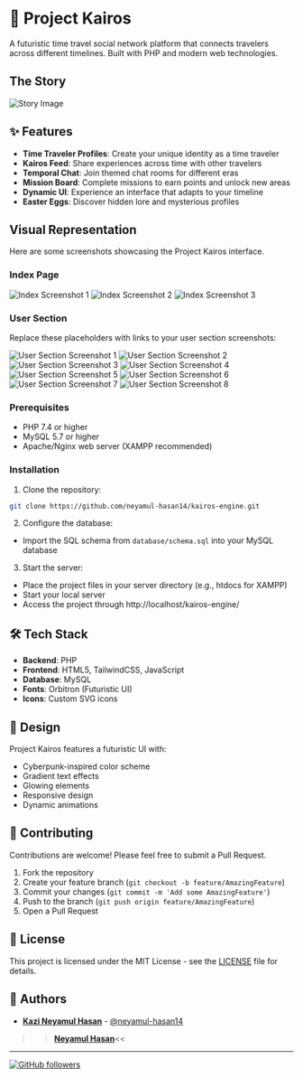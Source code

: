 # 🔮 Project Kairos

A futuristic time travel social network platform that connects travelers across different timelines. Built with PHP and modern web technologies.

## The Story

![Story Image](https://github.com/neyamul-hasan14/kairos-engine/blob/main/Project%20Sample_SS/Index%20page/story.png)

## ✨ Features

- **Time Traveler Profiles**: Create your unique identity as a time traveler
- **Kairos Feed**: Share experiences across time with other travelers
- **Temporal Chat**: Join themed chat rooms for different eras
- **Mission Board**: Complete missions to earn points and unlock new areas
- **Dynamic UI**: Experience an interface that adapts to your timeline
- **Easter Eggs**: Discover hidden lore and mysterious profiles

## Visual Representation

Here are some screenshots showcasing the Project Kairos interface.

### Index Page

![Index Screenshot 1](https://github.com/neyamul-hasan14/kairos-engine/blob/main/Project%20Sample_SS/Index%20page/Kairos%201.png)
![Index Screenshot 2](https://github.com/neyamul-hasan14/kairos-engine/blob/main/Project%20Sample_SS/Index%20page/Kairos%202.png)
![Index Screenshot 3](https://github.com/neyamul-hasan14/kairos-engine/blob/main/Project%20Sample_SS/Index%20page/Kairos%203.png)

### User Section

Replace these placeholders with links to your user section screenshots:

![User Section Screenshot 1](https://github.com/neyamul-hasan14/kairos-engine/blob/main/Project%20Sample_SS/User%20Page/kairos%204.png)
![User Section Screenshot 2](https://github.com/neyamul-hasan14/kairos-engine/blob/main/Project%20Sample_SS/User%20Page/Kairos%205.png)
![User Section Screenshot 3](https://github.com/neyamul-hasan14/kairos-engine/blob/main/Project%20Sample_SS/User%20Page/kairos%206.png)
![User Section Screenshot 4](https://github.com/neyamul-hasan14/kairos-engine/blob/main/Project%20Sample_SS/User%20Page/kairos%207.png)
![User Section Screenshot 5](https://github.com/neyamul-hasan14/kairos-engine/blob/main/Project%20Sample_SS/User%20Page/kairos%208.png)
![User Section Screenshot 6](https://github.com/neyamul-hasan14/kairos-engine/blob/main/Project%20Sample_SS/User%20Page/kairos%209.png)
![User Section Screenshot 7](https://github.com/neyamul-hasan14/kairos-engine/blob/main/Project%20Sample_SS/User%20Page/kairos%2010.png)
![User Section Screenshot 8](https://github.com/neyamul-hasan14/kairos-engine/blob/main/Project%20Sample_SS/User%20Page/kairos%2011.png) 



### Prerequisites

- PHP 7.4 or higher
- MySQL 5.7 or higher
- Apache/Nginx web server (XAMPP recommended)

### Installation

1. Clone the repository:
```bash
git clone https://github.com/neyamul-hasan14/kairos-engine.git
```

2. Configure the database:
- Import the SQL schema from `database/schema.sql` into your MySQL database

3. Start the server:
- Place the project files in your server directory (e.g., htdocs for XAMPP)
- Start your local server
- Access the project through http://localhost/kairos-engine/

## 🛠️ Tech Stack

- **Backend**: PHP
- **Frontend**: HTML5, TailwindCSS, JavaScript
- **Database**: MySQL
- **Fonts**: Orbitron (Futuristic UI)
- **Icons**: Custom SVG icons

## 🎨 Design

Project Kairos features a futuristic UI with:
- Cyberpunk-inspired color scheme
- Gradient text effects
- Glowing elements
- Responsive design
- Dynamic animations

## 🤝 Contributing

Contributions are welcome! Please feel free to submit a Pull Request.

1. Fork the repository
2. Create your feature branch (`git checkout -b feature/AmazingFeature`)
3. Commit your changes (`git commit -m 'Add some AmazingFeature'`)
4. Push to the branch (`git push origin feature/AmazingFeature`)
5. Open a Pull Request

## 📝 License

This project is licensed under the MIT License - see the [LICENSE](LICENSE) file for details.

## 👥 Authors

- **[Kazi Neyamul Hasan](https://neyamulhasan.github.io/neyamulhasan-site/)** - [@neyamul-hasan14](https://github.com/neyamulhasan)
>>**[Neyamul Hasan](https://www.youtube.com/@iamneyamulhasan)**<<

---


[![GitHub followers](https://img.shields.io/github/followers/neyamul-hasan14?label=Follow&style=social)](https://github.com/neyamul-hasan14)
